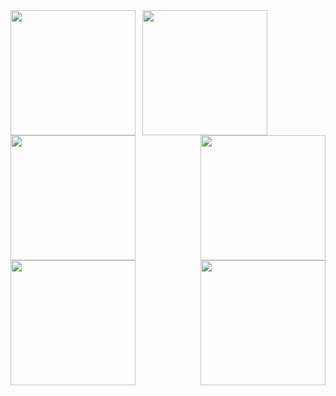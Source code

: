 <img align="left" width="200" height="200" src="https://user-images.githubusercontent.com/74868970/112364272-5889b880-8cfc-11eb-9e93-99a7190f4bcf.jpg">
&nbsp;
<img align="center" width="200" height="200" src="https://user-images.githubusercontent.com/74868970/112367308-c2579180-8cff-11eb-95e5-bc8995e1fe8d.png">&nbsp;
<img align="right" width="200" height="200" src="https://user-images.githubusercontent.com/74868970/112367317-c4215500-8cff-11eb-97df-8e9b5617b136.png">&nbsp;
<img align="left" width="200" height="200" src="https://user-images.githubusercontent.com/74868970/112367331-c5eb1880-8cff-11eb-9bc7-8e39161d1211.png">&nbsp;
<img align="center" width="200" height="200" src="https://user-images.githubusercontent.com/74868970/112367295-bf5ca100-8cff-11eb-9e2a-c6ebcbeb4f92.png">&nbsp;
<img align="right" width="200" height="200" src="https://user-images.githubusercontent.com/74868970/112367300-c1266480-8cff-11eb-975f-1878847b0318.png">&nbsp;
